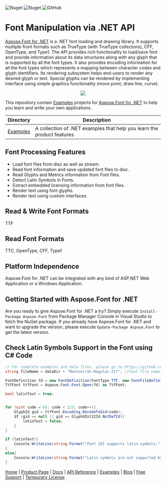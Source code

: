 ![Nuget](https://img.shields.io/nuget/v/Aspose.Font) ![Nuget](https://img.shields.io/nuget/dt/Aspose.Font) ![GitHub](https://img.shields.io/github/license/aspose-font/Aspose.Font-for-.NET)

# Font Manipulation via .NET API

[Aspose.Font for .NET](https://products.aspose.com/font/net) is a .NET font loading and drawing library. It supports multiple front formats such as TrueType (with TrueType collectons), CFF, OpenType, and Type1. The API provides rich functionality to load/save font and provide information about its data structures along with any glyph that is supported by all the font types. It also provides encoding information for all the font types which represents a mapping between character codes and glyph identifiers. Its rendering subsystem helps end-users to render any desired glyph or text. Special glyphs can be rendered by implementing interface using simple graphics functionality (move point, draw line, curve).

<p align="center">

  <a title="Download complete Aspose.Font for .NET source code" href="https://github.com/aspose-Font/Aspose.Font-for-.NET/archive/master.zip">
	<img src="https://raw.github.com/AsposeExamples/java-examples-dashboard/master/images/downloadZip-Button-Large.png" />
  </a>
</p>

This repository contain [Examples](Examples) projects for [Aspose.Font for .NET](https://products.aspose.com/Font/net) to help you learn and write your own applications.

Directory | Description
--------- | -----------
[Examples](Examples)  | A collection of .NET examples that help you learn the product features

## Font Processing Features

- Load font files from disc as well as stream.
- Read font information and save updated font files to disc.
- Read Glyphs and Metrics information from Font files.
- Detect Latin Symbols in Fonts.
- Extract embedded licensing information from font files.
- Render text using font glyphs.
- Render text using custom interfaces.

## Read & Write Font Formats

TTF

## Read Font Formats

TTC, OpenType, CFF, Type1

## Platform Independence

Aspose.Font for .NET can be integrated with any kind of ASP.NET Web Application or a Windows Application.

## Getting Started with Aspose.Font for .NET

Are you ready to give Aspose.Font for .NET a try? Simply execute `Install-Package Aspose.Font` from Package Manager Console in Visual Studio to fetch the NuGet package. If you already have Aspose.Font for .NET and want to upgrade the version, please execute `Update-Package Aspose.Font` to get the latest version.

## Check Latin Symbols Support in the Font using C# Code

```csharp
// For complete examples and data files, please go to https://github.com/aspose-font/Aspose.Font-for-.NET
string fileName = dataDir + "Montserrat-Regular.ttf"; //Font file name with full path

FontDefinition fd = new FontDefinition(FontType.TTF, new FontFileDefinition("ttf", new FileSystemStreamSource(fileName)));
TtfFont ttfFont = Aspose.Font.Font.Open(fd) as TtfFont;

bool latinText = true;


for (uint code = 65; code < 123; code++){
    GlyphId gid = ttfFont.Encoding.DecodeToGid(code);
    if (gid == null || gid == GlyphUInt32Id.NotDefId){
        latinText = false;
    }
}

if (latinText){
    Console.WriteLine(string.Format("Font {0} supports latin symbols.", ttfFont.FontName));
}
else{
    Console.WriteLine(string.Format("Latin symbols are not supported by font {0}.", ttfFont.FontName));
}
```

[Home](https://www.aspose.com/) | [Product Page](https://products.aspose.com/font/net) | [Docs](https://docs.aspose.com/font/net/) | [API Reference](https://apireference.aspose.com/font/net) | [Examples](https://github.com/aspose-font/Aspose.Font-for-.NET/tree/master/Examples) | [Blog](https://blog.aspose.com/category/font/) | [Free Support](https://forum.aspose.com/c/font) | [Temporary License](https://purchase.aspose.com/temporary-license)
